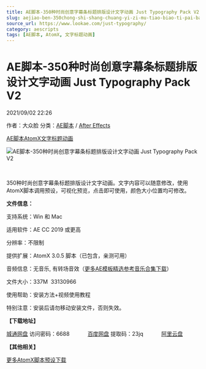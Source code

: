 ```yaml
---
title: AE脚本-350种时尚创意字幕条标题排版设计文字动画 Just Typography Pack V2
slug: aejiao-ben-350chong-shi-shang-chuang-yi-zi-mu-tiao-biao-ti-pai-ban-she-ji-wen-zi-dong-hua-just-typography-pack-v2
source_url: https://www.lookae.com/just-typography/
category: aescripts
tags: [AE脚本, AtomX, 文字标题动画]
---
```

# AE脚本-350种时尚创意字幕条标题排版设计文字动画 Just Typography Pack V2

2021/09/02 22:26

作者：大众脸
分类：[AE脚本](https://www.lookae.com/after-effects/aescripts/) / [After Effects](https://www.lookae.com/after-effects/)

[AE脚本](https://www.lookae.com/tag/ae%e8%84%9a%e6%9c%ac/)[AtomX](https://www.lookae.com/tag/atomx/)[文字标题动画](https://www.lookae.com/tag/%e6%96%87%e5%ad%97%e6%a0%87%e9%a2%98%e5%8a%a8%e7%94%bb/)

![AE脚本-350种时尚创意字幕条标题排版设计文字动画 Just Typography Pack V2](https://www.lookae.com/wp-content/uploads/2021/09/Just-Typography-Pack.jpg "AE脚本-350种时尚创意字幕条标题排版设计文字动画 Just Typography Pack V2-LookAE.com")

[﻿﻿﻿](https://cloud.video.taobao.com//play/u/705956171/p/1/e/6/t/1/325674091972.mp4)

350种时尚创意字幕条标题排版设计文字动画。文字内容可以随意修改，使用AtomX脚本调用预设，可视化预览，点击即可使用，颜色大小位置均可修改。

**文件信息：**

支持系统：Win 和 Mac

适用软件：AE CC 2019 或更高

分辨率：不限制

提供扩展：AtomX 3.0.5 脚本（已包含，亲测可用）

音频信息：无音乐, 有转场音效（[更多AE模板精选参考音乐合集下载](https://item.taobao.com/item.htm?spm=a1z10.1.w4004-2793089344.4.MUvxbV&id=37289930486)）

文件大小：337M  33130966

使用帮助：安装方法+视频使用教程

特别注意：安装后请勿移动安装文件，否则失效。

**【下载地址】**

[城通网盘](https://url62.ctfile.com/f/680462-511302692-e66780) 访问密码：6688            [百度网盘](https://pan.baidu.com/s/12R6nhn5EwazMXg6l2f7iIg) 提取码：23jq            [阿里云盘](https://www.aliyundrive.com/s/FsTcpsBGsZh)

**【其他相关】**

[更多AtomX脚本预设下载](https://www.lookae.com/tag/atomx/)
